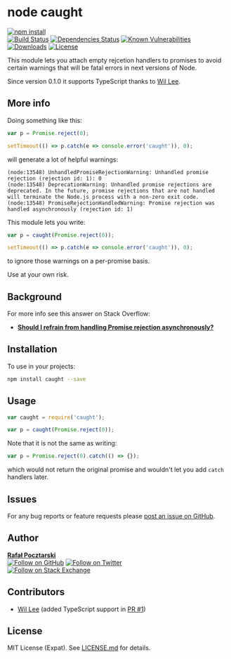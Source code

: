 node caught
===========

[![npm install][install-img]][npm-url]
<br>
[![Build Status][travis-img]][travis-url]
[![Dependencies Status][david-img]][david-url]
[![Known Vulnerabilities][snyk-img]][snyk-url]
[![Downloads][downloads-img]][stats-url]
[![License][license-img]][license-url]

This module lets you attach empty rejcetion handlers to promises
to avoid certain warnings that will be fatal errors
in next versions of Node.

Since version 0.1.0 it supports TypeScript
thanks to [Wil Lee](https://github.com/kourge).

More info
-
Doing something like this:

```js
var p = Promise.reject(0);

setTimeout(() => p.catch(e => console.error('caught')), 0);
```

will generate a lot of helpful warnings:

```
(node:13548) UnhandledPromiseRejectionWarning: Unhandled promise rejection (rejection id: 1): 0
(node:13548) DeprecationWarning: Unhandled promise rejections are deprecated. In the future, promise rejections that are not handled will terminate the Node.js process with a non-zero exit code.
(node:13548) PromiseRejectionHandledWarning: Promise rejection was handled asynchronously (rejection id: 1)
```

This module lets you write:

```js
var p = caught(Promise.reject(0));

setTimeout(() => p.catch(e => console.error('caught')), 0);
```

to ignore those warnings on a per-promise basis.

Use at your own risk.

Background
-
For more info see this answer on Stack Overflow:

* [**Should I refrain from handling Promise rejection asynchronously?**](https://stackoverflow.com/questions/40920179/should-i-refrain-from-handling-promise-rejection-asynchronously/40921505#40921505)

Installation
------------
To use in your projects:

```sh
npm install caught --save
```

Usage
-----
```js
var caught = require('caught');

var p = caught(Promise.reject(0));
```

Note that it is not the same as writing:

```js
var p = Promise.reject(0).catch(() => {});
```

which would not return the original promise and wouldn't let you add `catch` handlers later.

Issues
------
For any bug reports or feature requests please
[post an issue on GitHub][issues-url].

Author
------
[**Rafał Pocztarski**](https://pocztarski.com/)
<br/>
[![Follow on GitHub][github-follow-img]][github-follow-url]
[![Follow on Twitter][twitter-follow-img]][twitter-follow-url]
<br/>
[![Follow on Stack Exchange][stackexchange-img]][stackoverflow-url]

Contributors
------------
* [Wil Lee](https://github.com/kourge) (added TypeScript support in [PR #1](https://github.com/rsp/node-caught/pull/1))

License
-------
MIT License (Expat). See [LICENSE.md](LICENSE.md) for details.

[npm-url]: https://www.npmjs.com/package/caught
[github-url]: https://github.com/rsp/node-caught
[readme-url]: https://github.com/rsp/node-caught#readme
[issues-url]: https://github.com/rsp/node-caught/issues
[license-url]: https://github.com/rsp/node-caught/blob/master/LICENSE.md
[travis-url]: https://travis-ci.org/rsp/node-caught
[travis-img]: https://travis-ci.org/rsp/node-caught.svg?branch=master
[snyk-url]: https://snyk.io/test/github/rsp/node-caught
[snyk-img]: https://snyk.io/test/github/rsp/node-caught/badge.svg
[david-url]: https://david-dm.org/rsp/node-caught
[david-img]: https://david-dm.org/rsp/node-caught/status.svg
[install-img]: https://nodei.co/npm/caught.png?compact=true
[downloads-img]: https://img.shields.io/npm/dt/caught.svg
[license-img]: https://img.shields.io/npm/l/caught.svg
[stats-url]: http://npm-stat.com/charts.html?package=caught
[github-follow-url]: https://github.com/rsp
[github-follow-img]: https://img.shields.io/github/followers/rsp.svg?style=social&logo=github&label=Follow
[twitter-follow-url]: https://twitter.com/intent/follow?screen_name=pocztarski
[twitter-follow-img]: https://img.shields.io/twitter/follow/pocztarski.svg?style=social&logo=twitter&label=Follow
[stackoverflow-url]: https://stackoverflow.com/users/613198/rsp
[stackexchange-url]: https://stackexchange.com/users/303952/rsp
[stackexchange-img]: https://stackexchange.com/users/flair/303952.png
